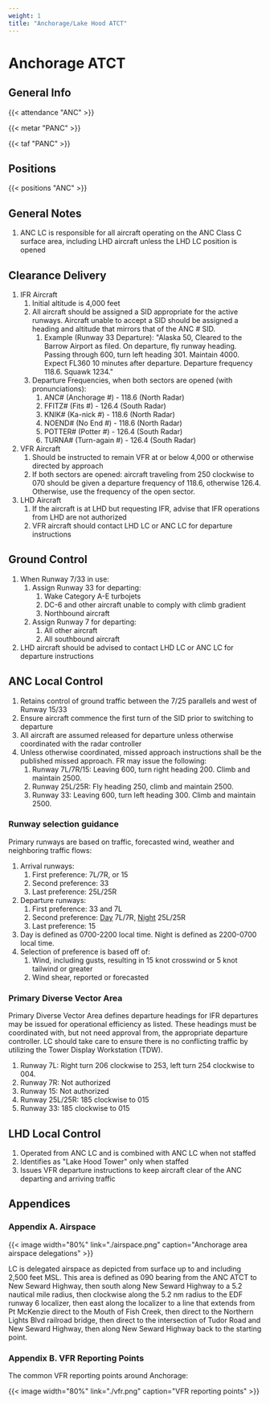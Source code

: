 ```yaml
---
weight: 1
title: "Anchorage/Lake Hood ATCT"
---
```


# Anchorage ATCT

## General Info

{{< attendance "ANC" >}}

{{< metar "PANC" >}}

{{< taf "PANC" >}}

## Positions

{{< positions "ANC" >}}

## General Notes

1. ANC LC is responsible for all aircraft operating on the ANC Class C surface area, including LHD aircraft unless the LHD LC position is opened

## Clearance Delivery

1. IFR Aircraft
   1. Initial altitude is 4,000 feet
   2. All aircraft should be assigned a SID appropriate for the active runways. Aircraft unable to accept a SID should be assigned a heading and altitude that mirrors that of the ANC # SID.
      1. Example (Runway 33 Departure): "Alaska 50, Cleared to the Barrow Airport as filed. On departure, fly runway heading. Passing through 600, turn left heading 301. Maintain 4000. Expect FL360 10 minutes after departure. Departure frequency 118.6. Squawk 1234."
   3. Departure Frequencies, when both sectors are opened (with pronunciations):
      1. ANC# (Anchorage #) - 118.6 (North Radar)
      2. FFITZ# (Fits #) - 126.4 (South Radar)
      3. KNIK# (Ka-nick #) - 118.6 (North Radar)
      4. NOEND# (No End #) - 118.6 (North Radar)
      5. POTTER# (Potter #) - 126.4 (South Radar)
      6. TURNA# (Turn-again #) - 126.4 (South Radar)
2. VFR Aircraft
   1. Should be instructed to remain VFR at or below 4,000 or otherwise directed by approach
   2. If both sectors are opened: aircraft traveling from 250 clockwise to 070 should be given a departure frequency of 118.6, otherwise 126.4. Otherwise, use the frequency of the open sector.
3. LHD Aircraft
   1. If the aircraft is at LHD but requesting IFR, advise that IFR operations from LHD are not authorized
   2. VFR aircraft should contact LHD LC or ANC LC for departure instructions

## Ground Control

1. When Runway 7/33 in use:
   1. Assign Runway 33 for departing:
      1. Wake Category A-E turbojets
      2. DC-6 and other aircraft unable to comply with climb gradient
      3. Northbound aircraft
   2. Assign Runway 7 for departing:
      1. All other aircraft
      2. All southbound aircraft
2. LHD aircraft should be advised to contact LHD LC or ANC LC for departure instructions

## ANC Local Control

1. Retains control of ground traffic between the 7/25 parallels and west of Runway 15/33
2. Ensure aircraft commence the first turn of the SID prior to switching to departure
3. All aircraft are assumed released for departure unless otherwise coordinated with the radar controller
4. Unless otherwise coordinated, missed approach instructions shall be the published missed approach. FR may issue the following:
   1. Runway 7L/7R/15: Leaving 600, turn right heading 200. Climb and maintain 2500.
   2. Runway 25L/25R: Fly heading 250, climb and maintain 2500.
   3. Runway 33: Leaving 600, turn left heading 300. Climb and maintain 2500.

### Runway selection guidance

Primary runways are based on traffic, forecasted wind, weather and neighboring traffic flows:

1. Arrival runways:
   1. First preference: 7L/7R, or 15
   2. Second preference: 33
   3. Last preference: 25L/25R
2. Departure runways:
   1. First preference: 33 and 7L
   2. Second preference: <u>Day</u> 7L/7R, <u>Night</u> 25L/25R
   3. Last preference: 15
3. Day is defined as 0700-2200 local time. Night is defined as 2200-0700 local time.
4. Selection of preference is based off of:
   1. Wind, including gusts, resulting in 15 knot crosswind or 5 knot tailwind or greater
   2. Wind shear, reported or forecasted

### Primary Diverse Vector Area

Primary Diverse Vector Area defines departure headings for IFR departures may be issued for operational efficiency as listed. These headings must be coordinated with,
but not need approval from, the appropriate departure controller. LC should take care to ensure there is no conflicting traffic by utilizing the Tower Display Workstation (TDW).

1. Runway 7L: Right turn 206 clockwise to 253, left turn 254 clockwise to 004.
2. Runway 7R: Not authorized
3. Runway 15: Not authorized
4. Runway 25L/25R: 185 clockwise to 015
5. Runway 33: 185 clockwise to 015

## LHD Local Control

1. Operated from ANC LC and is combined with ANC LC when not staffed
2. Identifies as "Lake Hood Tower" only when staffed
3. Issues VFR departure instructions to keep aircraft clear of the ANC departing and arriving traffic

## Appendices

### Appendix A. Airspace

{{< image width="80%" link="./airspace.png" caption="Anchorage area airspace delegations" >}}

LC is delegated airspace as depicted from surface up to and including 2,500 feet MSL.
This area is defined as 090 bearing from the ANC ATCT to New Seward Highway, then
south along New Seward Highway to a 5.2 nautical mile radius, then clockwise along the
5.2 nm radius to the EDF runway 6 localizer, then east along the localizer to a line that
extends from Pt McKenzie direct to the Mouth of Fish Creek, then direct to the Northern
Lights Blvd railroad bridge, then direct to the intersection of Tudor Road and New
Seward Highway, then along New Seward Highway back to the starting point.

### Appendix B. VFR Reporting Points

The common VFR reporting points around Anchorage:

{{< image width="80%" link="./vfr.png" caption="VFR reporting points" >}}
